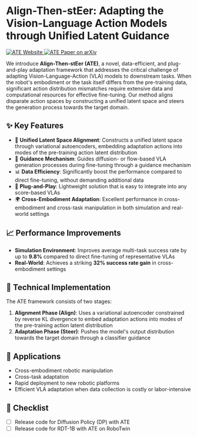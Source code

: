 # Align-Then-stEer: Adapting the Vision-Language Action Models through Unified Latent Guidance

<p align="left">
  <a href="https://align-then-steer.github.io/">
    <img
      src="https://img.shields.io/badge/Align--Then--stEer-Website-87CEEB?logo=robotframework&logoColor=white"
      alt="ATE Website"
    />
  </a>
  <a href="https://arxiv.org/abs/2509.02055">
    <img
      src="https://img.shields.io/badge/Align--Then--stEer-Paper-red?logo=arxiv&logoColor=red"
      alt="ATE Paper on arXiv"
    />
  </a>
</p>

We introduce **Align-Then-stEer (ATE)**, a novel, data-efficient, and plug-and-play adaptation framework that addresses the critical challenge of adapting Vision-Language-Action (VLA) models to downstream tasks. When the robot's embodiment or the task itself differs from the pre-training data, significant action distribution mismatches require extensive data and computational resources for effective fine-tuning. Our method aligns disparate action spaces by constructing a unified latent space and steers the generation process towards the target domain.

## ✨ Key Features

- 🔄 **Unified Latent Space Alignment**: Constructs a unified latent space through variational autoencoders, embedding adaptation actions into modes of the pre-training action latent distribution
- 🎯 **Guidance Mechanism**: Guides diffusion- or flow-based VLA generation processes during fine-tuning through a guidance mechanism
- 📊 **Data Efficiency**: Significantly boost the performance compared to direct fine-tuning, without demanding additional data
- 🔌 **Plug-and-Play**: Lightweight solution that is easy to integrate into any score-based VLAs
- 🌍 **Cross-Embodiment Adaptation**: Excellent performance in cross-embodiment and cross-task manipulation in both simulation and real-world settings

## 📈 Performance Improvements

- **Simulation Environment**: Improves average multi-task success rate by up to **9.8%** compared to direct fine-tuning of representative VLAs
- **Real-World**: Achieves a striking **32% success rate gain** in cross-embodiment settings

## 🔧 Technical Implementation

The ATE framework consists of two stages:

1. **Alignment Phase (Align)**: Uses a variational autoencoder constrained by reverse KL divergence to embed adaptation actions into modes of the pre-training action latent distribution
2. **Adaptation Phase (Steer)**: Pushes the model's output distribution towards the target domain through a classifier guidance

## 🎯 Applications

- Cross-embodiment robotic manipulation
- Cross-task adaptation
- Rapid deployment to new robotic platforms
- Efficient VLA adaptation when data collection is costly or labor-intensive

## 📅 Checklist

- [ ] Release code for Diffusion Policy (DP) with ATE
- [ ] Release code for RDT-1B with ATE on RoboTwin
